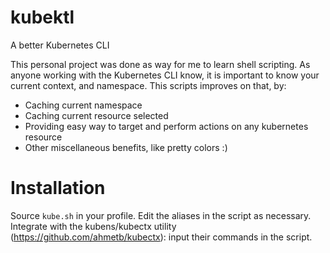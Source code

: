 # kubektl
A better Kubernetes CLI

This personal project was done as way for me to learn shell scripting.
As anyone working with the Kubernetes CLI know, it is important to know your current context, and namespace.
This scripts improves on that, by:
- Caching current namespace
- Caching current resource selected
- Providing easy way to target and perform actions on any kubernetes resource
- Other miscellaneous benefits, like pretty colors :) 

# Installation
Source `kube.sh` in your profile.
Edit the aliases in the script as necessary.
Integrate with the kubens/kubectx utility (https://github.com/ahmetb/kubectx): input their commands in the script.
